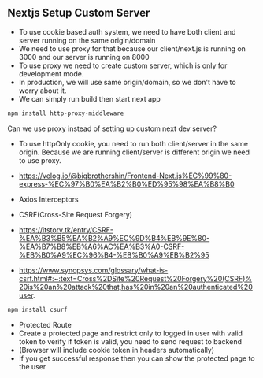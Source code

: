 ## Nextjs Setup Custom Server
- To use cookie based auth system, we need to have both client and server running on the same origin/domain
- We need to use proxy for that because our client/next.js is running on 3000 and our server is running on 8000
- To use proxy we need to create custom server, which is only for development mode.
- In production, we will use same origin/domain, so we don't have to worry about it.
- We can simply run build then start next app

```javascript
npm install http-proxy-middleware
```

Can we use proxy instead of setting up custom next dev server?
- To use httpOnly cookie, you need to run both client/server in the same origin. Because we are running client/server is different origin we need to use proxy.
- https://velog.io/@bigbrothershin/Frontend-Next.js%EC%99%80-express-%EC%97%B0%EA%B2%B0%ED%95%98%EA%B8%B0

- Axios Interceptors
- CSRF(Cross-Site Request Forgery)
- https://itstory.tk/entry/CSRF-%EA%B3%B5%EA%B2%A9%EC%9D%B4%EB%9E%80-%EA%B7%B8%EB%A6%AC%EA%B3%A0-CSRF-%EB%B0%A9%EC%96%B4-%EB%B0%A9%EB%B2%95
- https://www.synopsys.com/glossary/what-is-csrf.html#:~:text=Cross%2DSite%20Request%20Forgery%20(CSRF)%20is%20an%20attack%20that,has%20in%20an%20authenticated%20user.
```javascript
npm install csurf
```

- Protected Route
- Create a protected page and restrict only to logged in user with valid token to verify if token is valid, you need to send request to backend
- (Browser will include cookie token in headers automatically)
- If you get successful response then you can show the protected page to the user